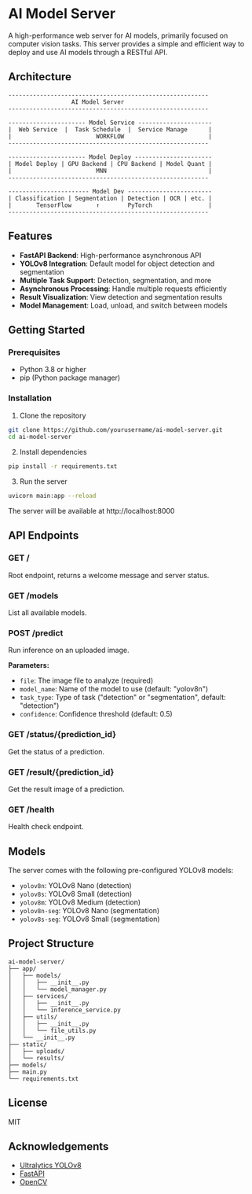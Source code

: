 # AI Model Server

A high-performance web server for AI models, primarily focused on computer vision tasks. This server provides a simple and efficient way to deploy and use AI models through a RESTful API.

## Architecture

```
--------------------------------------------------------- 
                  AI Model Server 
--------------------------------------------------------- 

---------------------- Model Service --------------------- 
|  Web Service  |  Task Schedule  |  Service Manage      | 
|                        WORKFLOW                        | 
--------------------------------------------------------- 

---------------------- Model Deploy ---------------------- 
| Model Deploy | GPU Backend | CPU Backend | Model Quant | 
|                        MNN                             | 
--------------------------------------------------------- 

----------------------- Model Dev ------------------------ 
| Classification | Segmentation | Detection | OCR | etc. | 
|       TensorFlow       ↑        PyTorch                | 
---------------------------------------------------------
```

## Features

- **FastAPI Backend**: High-performance asynchronous API
- **YOLOv8 Integration**: Default model for object detection and segmentation
- **Multiple Task Support**: Detection, segmentation, and more
- **Asynchronous Processing**: Handle multiple requests efficiently
- **Result Visualization**: View detection and segmentation results
- **Model Management**: Load, unload, and switch between models

## Getting Started

### Prerequisites

- Python 3.8 or higher
- pip (Python package manager)

### Installation

1. Clone the repository

```bash
git clone https://github.com/yourusername/ai-model-server.git
cd ai-model-server
```

2. Install dependencies

```bash
pip install -r requirements.txt
```

3. Run the server

```bash
uvicorn main:app --reload
```

The server will be available at http://localhost:8000

## API Endpoints

### GET /

Root endpoint, returns a welcome message and server status.

### GET /models

List all available models.

### POST /predict

Run inference on an uploaded image.

**Parameters:**
- `file`: The image file to analyze (required)
- `model_name`: Name of the model to use (default: "yolov8n")
- `task_type`: Type of task ("detection" or "segmentation", default: "detection")
- `confidence`: Confidence threshold (default: 0.5)

### GET /status/{prediction_id}

Get the status of a prediction.

### GET /result/{prediction_id}

Get the result image of a prediction.

### GET /health

Health check endpoint.

## Models

The server comes with the following pre-configured YOLOv8 models:

- `yolov8n`: YOLOv8 Nano (detection)
- `yolov8s`: YOLOv8 Small (detection)
- `yolov8m`: YOLOv8 Medium (detection)
- `yolov8n-seg`: YOLOv8 Nano (segmentation)
- `yolov8s-seg`: YOLOv8 Small (segmentation)

## Project Structure

```
ai-model-server/
├── app/
│   ├── models/
│   │   ├── __init__.py
│   │   └── model_manager.py
│   ├── services/
│   │   ├── __init__.py
│   │   └── inference_service.py
│   ├── utils/
│   │   ├── __init__.py
│   │   └── file_utils.py
│   └── __init__.py
├── static/
│   ├── uploads/
│   └── results/
├── models/
├── main.py
└── requirements.txt
```

## License

MIT

## Acknowledgements

- [Ultralytics YOLOv8](https://github.com/ultralytics/ultralytics)
- [FastAPI](https://fastapi.tiangolo.com/)
- [OpenCV](https://opencv.org/)